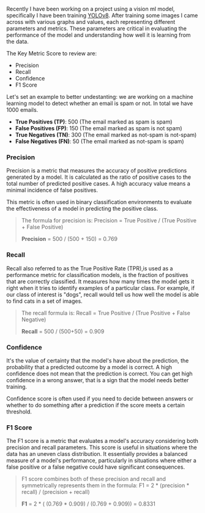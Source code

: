 Recently I have been working on a project using a vision ml model, specifically I have been training [YOLOv8](https://github.com/ultralytics/ultralytics). After training some images I came across with various graphs and values, each representing different parameters and metrics. These parameters are critical in evaluating the performance of the model and understanding how well it is learning from the data.

The Key Metric Score to review are:
- Precision
- Recall
- Confidence
- F1 Score


Let's set an example to better undestanting: we are working on a machine learning model to detect whether an email is spam or not. In total we have 1000 emails.

- **True Positives (TP)**: 500 (The email marked as spam is spam)
- **False Positives (FP)**: 150 (The email marked as spam is not spam)
- **True Negatives (TN)**: 300 (The email marked as  not-spam is not-spam)
- **False Negatives (FN)**: 50 (The email marked as not-spam is spam)



### Precision

Precision is a metric that measures the accuracy of positive predictions generated by a model. It is calculated as the ratio of positive cases to the total number of predicted positive cases. A high accuracy value means a minimal incidence of false positives.

This metric is often used in binary classification environments to evaluate the effectiveness of a model in predicting the positive class.


> The formula for precision is: Precision = True Positive / (True Positive + False Positive)
>
> **Precision** = 500 / (500 + 150) = 0.769



### Recall

Recall also referred to as the True Positive Rate (TPR),is used as a performance metric for classification models, is the fraction of positives that are correctly classified.
It measures how many times the model gets it right when it tries to identify examples of a particular class. For example, if our class of interest is "dogs", recall would tell us how well the model is able to find cats in a set of images.


> The recall formula is: Recall = True Positive / (True Positive + False Negative)
>
> **Recall** = 500 / (500+50) = 0.909


### Confidence

It's the value of certainty that the model's have about the prediction, the probability that a predicted outcome by a model is correct. A high confidence does not mean that the prediction is correct. You can get high confidence in a wrong answer, that is a sign that the model needs better training.

Confidence score is often used if you need to decide between answers or whether to do something after a prediction if the score meets a certain threshold.



### F1 Score

The F1 score is a metric that evaluates a model's accuracy considering both precision and recall parameters. This score is useful in situations where the data has an uneven class distribution. It essentially provides a balanced measure of a model's performance, particularly in situations where either a false positive or a false negative could have significant consequences. 


> F1 score combines both of these precision and recall and symmetrically represents them in the formula: F1 = 2 * (precision * recall) / (precision + recall)
>
> **F1** = 2 * ( (0.769 * 0.909) / (0.769 + 0.909)) = 0.8331 